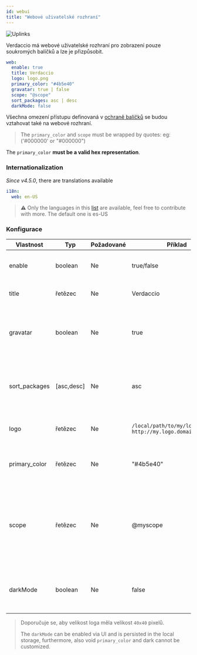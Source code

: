 ```yaml
---
id: webui
title: "Webové uživatelské rozhraní"
---
```


![Uplinks](https://user-images.githubusercontent.com/558752/52916111-fa4ba980-32db-11e9-8a64-f4e06eb920b3.png)

Verdaccio má webové uživatelské rozhraní pro zobrazení pouze soukromých balíčků a lze je přizpůsobit.

```yaml
web:
  enable: true
  title: Verdaccio
  logo: logo.png
  primary_color: "#4b5e40"
  gravatar: true | false
  scope: "@scope"
  sort_packages: asc | desc
  darkMode: false
```

Všechna omezení přístupu definovaná v [ochraně balíčků](protect-your-dependencies.md) se budou vztahovat také na webové rozhraní.

> The `primary_color` and `scope` must be wrapped by quotes: eg: ('#000000' or "#000000")

The `primary_color` **must be a valid hex representation**.

### Internationalization

*Since v4.5.0*, there are translations available

```yaml
i18n:
  web: en-US
```

> ⚠️ Only the languages in this [list](https://github.com/verdaccio/ui/tree/master/i18n/translations) are available, feel free to contribute with more. The default one is es-US

### Konfigurace

| Vlastnost     | Typ        | Požadované | Příklad                                                       | Podpora       | Popis                                                                                                                    |
| ------------- | ---------- | ---------- | ------------------------------------------------------------- | ------------- | ------------------------------------------------------------------------------------------------------------------------ |
| enable        | boolean    | Ne         | true/false                                                    | všechny       | povolit zobrazení webového rozhraní                                                                                      |
| title         | řetězec    | Ne         | Verdaccio                                                     | všechny       | Popis názvu hlavičky HTML                                                                                                |
| gravatar      | boolean    | Ne         | true                                                          | `>v4`      | Gravatary budou vygenerovány pod kapotou, pokud je tato vlastnost povolena                                               |
| sort_packages | [asc,desc] | Ne         | asc                                                           | `>v4`      | Ve výchozím nastavení jsou soukromé balíčky seřazeny vzestupně                                                           |
| logo          | řetězec    | Ne         | `/local/path/to/my/logo.png` `http://my.logo.domain/logo.png` | všechny       | uRI, kde se nachází logo (logo hlavičky)                                                                                 |
| primary_color | řetězec    | Ne         | "#4b5e40"                                                     | `>4`       | The primary color to use throughout the UI (header, etc)                                                                 |
| scope         | řetězec    | Ne         | @myscope                                                      | `>v3.x`    | If you're using this registry for a specific module scope, specify that scope to set it in the webui instructions header |
| darkMode      | boolean    | Ne         | false                                                         | `>=v4.6.0` | This mode is an special theme for those want to live in the dark side                                                    |

> Doporučuje se, aby velikost loga měla velikost `40x40` pixelů.
> 
> The `darkMode` can be enabled via UI and is persisted in the local storage, furthermore, also void `primary_color` and dark cannot be customized.